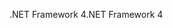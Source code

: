 <span data-ttu-id="d6001-101">.NET Framework 4</span><span class="sxs-lookup"><span data-stu-id="d6001-101">.NET Framework 4</span></span>